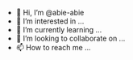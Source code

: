 - 👋 Hi, I’m @abie-abie
- 👀 I’m interested in ...
- 🌱 I’m currently learning ...
- 💞️ I’m looking to collaborate on ...
- 📫 How to reach me ...

<!---
abie-abie/abie-abie is a ✨ special ✨ repository because its `README.md` (this file) appears on your GitHub profile.
You can click the Preview link to take a look at your changes.
--->
